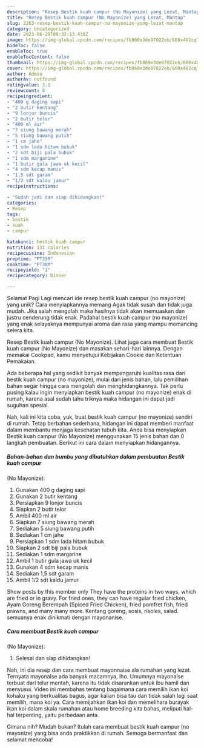 ```yaml
---
description: "Resep Bestik kuah campur (No Mayonize) yang Lezat, Mantap"
title: "Resep Bestik kuah campur (No Mayonize) yang Lezat, Mantap"
slug: 2263-resep-bestik-kuah-campur-no-mayonize-yang-lezat-mantap
category: Uncategorized
date: 2023-06-29T08:32:13.436Z
image: https://img-global.cpcdn.com/recipes/fb860e3de07022eb/680x482cq70/bestik-kuah-campur-no-mayonize-foto-resep-utama.jpg
hideToc: false
enableToc: true
enableTocContent: false
thumbnail: https://img-global.cpcdn.com/recipes/fb860e3de07022eb/680x482cq70/bestik-kuah-campur-no-mayonize-foto-resep-utama.jpg
cover: https://img-global.cpcdn.com/recipes/fb860e3de07022eb/680x482cq70/bestik-kuah-campur-no-mayonize-foto-resep-utama.jpg
author: Admin
authorAv: notfound
ratingvalue: 3.1
reviewcount: 8
recipeingredient:
- "400 g daging sapi"
- "2 butir kentang"
- "9 lonjor buncis"
- "2 butir telor"
- "400 ml air"
- "7 siung bawang merah"
- "5 siung bawang putih"
- "1 cm jahe"
- "1 sdm lada hitam bubuk"
- "2 sdt biji pala bubuk"
- "1 sdm margarine"
- "1 butir gula jawa uk kecil"
- "4 sdm kecap manis"
- "1,5 sdt garam"
- "1/2 sdt kaldu jamur"
recipeinstructions:

- "Sudah jadi dan siap dihidangkan!"
categories:
- Resep
tags:
- bestik
- kuah
- campur

katakunci: bestik kuah campur 
nutrition: 131 calories
recipecuisine: Indonesian
preptime: "PT35M"
cooktime: "PT38M"
recipeyield: "1"
recipecategory: Dinner

---
```



Selamat Pagi Lagi mencari ide resep bestik kuah campur
(no mayonize) yang unik? Cara menyiapkannya memang Agak tidak susah dan tidak juga mudah. Jika salah mengolah maka hasilnya tidak akan memuaskan dan justru cenderung tidak enak. Padahal bestik kuah campur
(no mayonize) yang enak selayaknya mempunyai aroma dan rasa yang mampu memancing selera kita.


Resep Bestik kuah campur (No Mayonize). Lihat juga cara membuat Bestik kuah campur (No Mayonize) dan masakan sehari-hari lainnya. Dengan memakai Cookpad, kamu menyetujui Kebijakan Cookie dan Ketentuan Pemakaian.

Ada beberapa hal yang sedikit banyak mempengaruhi kualitas rasa dari bestik kuah campur
(no mayonize), mulai dari jenis bahan, lalu pemilihan bahan segar hingga cara mengolah dan menghidangkannya. Tak perlu pusing kalau ingin menyiapkan bestik kuah campur
(no mayonize) enak di rumah, karena asal sudah tahu triknya maka hidangan ini dapat jadi suguhan spesial.


Nah, kali ini kita coba, yuk, buat bestik kuah campur
(no mayonize) sendiri di rumah. Tetap berbahan sederhana, hidangan ini dapat memberi manfaat dalam membantu menjaga kesehatan tubuh kita. Anda bisa menyiapkan Bestik kuah campur
(No Mayonize) menggunakan 15 jenis bahan dan 0 langkah pembuatan. Berikut ini cara dalam menyiapkan hidangannya.

<!--inarticleads1-->

##### Bahan-bahan dan bumbu yang dibutuhkan dalam pembuatan Bestik kuah campur
(No Mayonize):

1. Gunakan 400 g daging sapi
1. Gunakan 2 butir kentang
1. Persiapkan 9 lonjor buncis
1. Siapkan 2 butir telor
1. Ambil 400 ml air
1. Siapkan 7 siung bawang merah
1. Sediakan 5 siung bawang putih
1. Sediakan 1 cm jahe
1. Persiapkan 1 sdm lada hitam bubuk
1. Siapkan 2 sdt biji pala bubuk
1. Sediakan 1 sdm margarine
1. Ambil 1 butir gula jawa uk kecil
1. Gunakan 4 sdm kecap manis
1. Sediakan 1,5 sdt garam
1. Ambil 1/2 sdt kaldu jamur


Show posts by this member only They have the proteins in two ways, which are fried or in gravy. For fried ones, they can have regular fried chicken, Ayam Goreng Berempah (Spiced Fried Chicken), fried pomfret fish, fried prawns, and many many more. Kentang goreng, sosis, risoles, salad. semuanya enak dinikmati dengan mayonanise. 

<!--inarticleads2-->

##### Cara membuat Bestik kuah campur
(No Mayonize):


1. Selesai dan siap dihidangkan!

Nah, ini dia resep dan cara membuat mayonnaise ala rumahan yang lezat. Ternyata mayonaise ada banyak macamnya, lho. Umumnya mayonaise terbuat dari telur mentah, karena itu tidak disarankan untuk ibu hamil dan menyusui. Video ini membahas tentang bagaimana cara memilih ikan koi kohaku yang berkualitas bagus, agar kalian bisa tau dan tidak salah lagi saat memilih, mana koi ya. Cara memijahkan ikan koi dan memelihara burayak ikan koi dalam skala rumahan atau home breeding kita bahas, meliputi hal-hal terpenting, yaitu perbedaan anta. 

Gimana nih? Mudah bukan? Itulah cara membuat bestik kuah campur
(no mayonize) yang bisa anda praktikkan di rumah. Semoga bermanfaat dan selamat mencoba!
